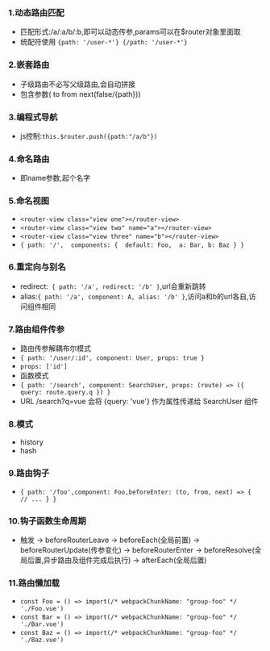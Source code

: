 ### 1.动态路由匹配
- 匹配形式:/a/:a/b/:b,即可以动态传参,params可以在$router对象里面取
- 统配符使用 `{path: '/user-*'} {/path: '/user-*'}`
### 2.嵌套路由
- 子级路由不必写父级路由,会自动拼接
- 包含参数( to  from  next(false/{path}))
### 3.编程式导航
- js控制:`this.$router.push({path:"/a/b"})`
### 4.命名路由
- 即name参数,起个名字
### 5.命名视图
- `<router-view class="view one"></router-view>`
- `<router-view class="view two" name="a"></router-view>`
- `<router-view class="view three" name="b"></router-view>`
- `{ path: '/',  components: {  default: Foo,  a: Bar, b: Baz } } `
### 6.重定向与别名
- redirect:` { path: '/a', redirect: '/b' }`,url会重新跳转
- alias:`{ path: '/a', component: A, alias: '/b' }`,访问a和b的url各自,访问组件相同
### 7.路由组件传参
- 路由传参解耦布尔模式
- `{ path: '/user/:id', component: User, props: true }`
- `props: ['id']`
- 函数模式
- `{ path: '/search', component: SearchUser, props: (route) => ({ query: route.query.q }) }`
- URL /search?q=vue 会将 {query: 'vue'} 作为属性传递给 SearchUser 组件
### 8.模式
- history
- hash
### 9.路由钩子
- `{ path: '/foo',component: Foo,beforeEnter: (to, from, next) => {  // ... } }`
### 10.钩子函数生命周期
- 触发 -> beforeRouterLeave -> beforeEach(全局前置) -> beforeRouterUpdate(传参变化) -> beforeRouterEnter -> beforeResolve(全局后置,异步路由及组件完成后执行) -> afterEach(全局后置)
### 11.路由懒加载
- `const Foo = () => import(/* webpackChunkName: "group-foo" */ './Foo.vue')`
- `const Bar = () => import(/* webpackChunkName: "group-foo" */ './Bar.vue')`
- `const Baz = () => import(/* webpackChunkName: "group-foo" */ './Baz.vue')`
